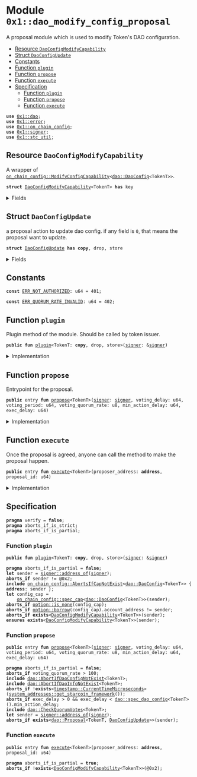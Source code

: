 
<a id="0x1_dao_modify_config_proposal"></a>

# Module `0x1::dao_modify_config_proposal`

A proposal module which is used to modify Token's DAO configuration.


-  [Resource `DaoConfigModifyCapability`](#0x1_dao_modify_config_proposal_DaoConfigModifyCapability)
-  [Struct `DaoConfigUpdate`](#0x1_dao_modify_config_proposal_DaoConfigUpdate)
-  [Constants](#@Constants_0)
-  [Function `plugin`](#0x1_dao_modify_config_proposal_plugin)
-  [Function `propose`](#0x1_dao_modify_config_proposal_propose)
-  [Function `execute`](#0x1_dao_modify_config_proposal_execute)
-  [Specification](#@Specification_1)
    -  [Function `plugin`](#@Specification_1_plugin)
    -  [Function `propose`](#@Specification_1_propose)
    -  [Function `execute`](#@Specification_1_execute)


<pre><code><b>use</b> <a href="dao.md#0x1_dao">0x1::dao</a>;
<b>use</b> <a href="../../move-stdlib/doc/error.md#0x1_error">0x1::error</a>;
<b>use</b> <a href="on_chain_config.md#0x1_on_chain_config">0x1::on_chain_config</a>;
<b>use</b> <a href="../../move-stdlib/doc/signer.md#0x1_signer">0x1::signer</a>;
<b>use</b> <a href="stc_util.md#0x1_stc_util">0x1::stc_util</a>;
</code></pre>



<a id="0x1_dao_modify_config_proposal_DaoConfigModifyCapability"></a>

## Resource `DaoConfigModifyCapability`

A wrapper of <code><a href="on_chain_config.md#0x1_on_chain_config_ModifyConfigCapability">on_chain_config::ModifyConfigCapability</a>&lt;<a href="dao.md#0x1_dao_DaoConfig">dao::DaoConfig</a>&lt;TokenT&gt;&gt;</code>.


<pre><code><b>struct</b> <a href="dao_modify_config_proposal.md#0x1_dao_modify_config_proposal_DaoConfigModifyCapability">DaoConfigModifyCapability</a>&lt;TokenT&gt; <b>has</b> key
</code></pre>



<details>
<summary>Fields</summary>


<dl>
<dt>
<code>cap: <a href="on_chain_config.md#0x1_on_chain_config_ModifyConfigCapability">on_chain_config::ModifyConfigCapability</a>&lt;<a href="dao.md#0x1_dao_DaoConfig">dao::DaoConfig</a>&lt;TokenT&gt;&gt;</code>
</dt>
<dd>

</dd>
</dl>


</details>

<a id="0x1_dao_modify_config_proposal_DaoConfigUpdate"></a>

## Struct `DaoConfigUpdate`

a proposal action to update dao config.
if any field is <code>0</code>, that means the proposal want to update.


<pre><code><b>struct</b> <a href="dao_modify_config_proposal.md#0x1_dao_modify_config_proposal_DaoConfigUpdate">DaoConfigUpdate</a> <b>has</b> <b>copy</b>, drop, store
</code></pre>



<details>
<summary>Fields</summary>


<dl>
<dt>
<code>voting_delay: u64</code>
</dt>
<dd>
 new voting delay setting.
</dd>
<dt>
<code>voting_period: u64</code>
</dt>
<dd>
 new voting period setting.
</dd>
<dt>
<code>voting_quorum_rate: u8</code>
</dt>
<dd>
 new voting quorum rate setting.
</dd>
<dt>
<code>min_action_delay: u64</code>
</dt>
<dd>
 new min action delay setting.
</dd>
</dl>


</details>

<a id="@Constants_0"></a>

## Constants


<a id="0x1_dao_modify_config_proposal_ERR_NOT_AUTHORIZED"></a>



<pre><code><b>const</b> <a href="dao_modify_config_proposal.md#0x1_dao_modify_config_proposal_ERR_NOT_AUTHORIZED">ERR_NOT_AUTHORIZED</a>: u64 = 401;
</code></pre>



<a id="0x1_dao_modify_config_proposal_ERR_QUORUM_RATE_INVALID"></a>



<pre><code><b>const</b> <a href="dao_modify_config_proposal.md#0x1_dao_modify_config_proposal_ERR_QUORUM_RATE_INVALID">ERR_QUORUM_RATE_INVALID</a>: u64 = 402;
</code></pre>



<a id="0x1_dao_modify_config_proposal_plugin"></a>

## Function `plugin`

Plugin method of the module.
Should be called by token issuer.


<pre><code><b>public</b> <b>fun</b> <a href="dao_modify_config_proposal.md#0x1_dao_modify_config_proposal_plugin">plugin</a>&lt;TokenT: <b>copy</b>, drop, store&gt;(<a href="../../move-stdlib/doc/signer.md#0x1_signer">signer</a>: &<a href="../../move-stdlib/doc/signer.md#0x1_signer">signer</a>)
</code></pre>



<details>
<summary>Implementation</summary>


<pre><code><b>public</b> <b>fun</b> <a href="dao_modify_config_proposal.md#0x1_dao_modify_config_proposal_plugin">plugin</a>&lt;TokenT: <b>copy</b> + drop + store&gt;(<a href="../../move-stdlib/doc/signer.md#0x1_signer">signer</a>: &<a href="../../move-stdlib/doc/signer.md#0x1_signer">signer</a>) {
    <b>let</b> token_issuer = <a href="stc_util.md#0x1_stc_util_token_issuer">stc_util::token_issuer</a>&lt;TokenT&gt;();
    <b>assert</b>!(<a href="../../move-stdlib/doc/signer.md#0x1_signer_address_of">signer::address_of</a>(<a href="../../move-stdlib/doc/signer.md#0x1_signer">signer</a>) == token_issuer, <a href="../../move-stdlib/doc/error.md#0x1_error_unauthenticated">error::unauthenticated</a>(<a href="dao_modify_config_proposal.md#0x1_dao_modify_config_proposal_ERR_NOT_AUTHORIZED">ERR_NOT_AUTHORIZED</a>));
    <b>let</b> dao_config_modify_cap = <a href="on_chain_config.md#0x1_on_chain_config_extract_modify_config_capability">on_chain_config::extract_modify_config_capability</a>&lt;
        <a href="dao.md#0x1_dao_DaoConfig">dao::DaoConfig</a>&lt;TokenT&gt;,
    &gt;(<a href="../../move-stdlib/doc/signer.md#0x1_signer">signer</a>);
    <b>assert</b>!(
        <a href="on_chain_config.md#0x1_on_chain_config_account_address">on_chain_config::account_address</a>(&dao_config_modify_cap) == token_issuer,
        <a href="../../move-stdlib/doc/error.md#0x1_error_unauthenticated">error::unauthenticated</a>(<a href="dao_modify_config_proposal.md#0x1_dao_modify_config_proposal_ERR_NOT_AUTHORIZED">ERR_NOT_AUTHORIZED</a>)
    );
    <b>let</b> cap = <a href="dao_modify_config_proposal.md#0x1_dao_modify_config_proposal_DaoConfigModifyCapability">DaoConfigModifyCapability</a> { cap: dao_config_modify_cap };
    <b>move_to</b>(<a href="../../move-stdlib/doc/signer.md#0x1_signer">signer</a>, cap);
}
</code></pre>



</details>

<a id="0x1_dao_modify_config_proposal_propose"></a>

## Function `propose`

Entrypoint for the proposal.


<pre><code><b>public</b> entry <b>fun</b> <a href="dao_modify_config_proposal.md#0x1_dao_modify_config_proposal_propose">propose</a>&lt;TokenT&gt;(<a href="../../move-stdlib/doc/signer.md#0x1_signer">signer</a>: <a href="../../move-stdlib/doc/signer.md#0x1_signer">signer</a>, voting_delay: u64, voting_period: u64, voting_quorum_rate: u8, min_action_delay: u64, exec_delay: u64)
</code></pre>



<details>
<summary>Implementation</summary>


<pre><code><b>public</b> entry <b>fun</b> <a href="dao_modify_config_proposal.md#0x1_dao_modify_config_proposal_propose">propose</a>&lt;TokenT&gt;(
    <a href="../../move-stdlib/doc/signer.md#0x1_signer">signer</a>: <a href="../../move-stdlib/doc/signer.md#0x1_signer">signer</a>,
    voting_delay: u64,
    voting_period: u64,
    voting_quorum_rate: u8,
    min_action_delay: u64,
    exec_delay: u64,
) {
    <b>assert</b>!(voting_quorum_rate &lt;= 100, <a href="../../move-stdlib/doc/error.md#0x1_error_invalid_argument">error::invalid_argument</a>(<a href="dao_modify_config_proposal.md#0x1_dao_modify_config_proposal_ERR_QUORUM_RATE_INVALID">ERR_QUORUM_RATE_INVALID</a>));
    <b>let</b> action = <a href="dao_modify_config_proposal.md#0x1_dao_modify_config_proposal_DaoConfigUpdate">DaoConfigUpdate</a> {
        voting_delay,
        voting_period,
        voting_quorum_rate,
        min_action_delay,
    };
    <a href="dao.md#0x1_dao_propose">dao::propose</a>&lt;TokenT, <a href="dao_modify_config_proposal.md#0x1_dao_modify_config_proposal_DaoConfigUpdate">DaoConfigUpdate</a>&gt;(&<a href="../../move-stdlib/doc/signer.md#0x1_signer">signer</a>, action, exec_delay);
}
</code></pre>



</details>

<a id="0x1_dao_modify_config_proposal_execute"></a>

## Function `execute`

Once the proposal is agreed, anyone can call the method to make the proposal happen.


<pre><code><b>public</b> entry <b>fun</b> <a href="dao_modify_config_proposal.md#0x1_dao_modify_config_proposal_execute">execute</a>&lt;TokenT&gt;(proposer_address: <b>address</b>, proposal_id: u64)
</code></pre>



<details>
<summary>Implementation</summary>


<pre><code><b>public</b> entry <b>fun</b> <a href="dao_modify_config_proposal.md#0x1_dao_modify_config_proposal_execute">execute</a>&lt;TokenT&gt;(proposer_address: <b>address</b>, proposal_id: u64)
<b>acquires</b> <a href="dao_modify_config_proposal.md#0x1_dao_modify_config_proposal_DaoConfigModifyCapability">DaoConfigModifyCapability</a> {
    <b>let</b> <a href="dao_modify_config_proposal.md#0x1_dao_modify_config_proposal_DaoConfigUpdate">DaoConfigUpdate</a> {
        voting_delay,
        voting_period,
        voting_quorum_rate,
        min_action_delay,
    } = <a href="dao.md#0x1_dao_extract_proposal_action">dao::extract_proposal_action</a>&lt;TokenT, <a href="dao_modify_config_proposal.md#0x1_dao_modify_config_proposal_DaoConfigUpdate">DaoConfigUpdate</a>&gt;(proposer_address, proposal_id);
    <b>let</b> cap = <b>borrow_global_mut</b>&lt;<a href="dao_modify_config_proposal.md#0x1_dao_modify_config_proposal_DaoConfigModifyCapability">DaoConfigModifyCapability</a>&lt;TokenT&gt;&gt;(
        <a href="stc_util.md#0x1_stc_util_token_issuer">stc_util::token_issuer</a>&lt;TokenT&gt;(),
    );
    <a href="dao.md#0x1_dao_modify_dao_config">dao::modify_dao_config</a>(
        &<b>mut</b> cap.cap,
        voting_delay,
        voting_period,
        voting_quorum_rate,
        min_action_delay,
    );
}
</code></pre>



</details>

<a id="@Specification_1"></a>

## Specification



<pre><code><b>pragma</b> verify = <b>false</b>;
<b>pragma</b> aborts_if_is_strict;
<b>pragma</b> aborts_if_is_partial;
</code></pre>



<a id="@Specification_1_plugin"></a>

### Function `plugin`


<pre><code><b>public</b> <b>fun</b> <a href="dao_modify_config_proposal.md#0x1_dao_modify_config_proposal_plugin">plugin</a>&lt;TokenT: <b>copy</b>, drop, store&gt;(<a href="../../move-stdlib/doc/signer.md#0x1_signer">signer</a>: &<a href="../../move-stdlib/doc/signer.md#0x1_signer">signer</a>)
</code></pre>




<pre><code><b>pragma</b> aborts_if_is_partial = <b>false</b>;
<b>let</b> sender = <a href="../../move-stdlib/doc/signer.md#0x1_signer_address_of">signer::address_of</a>(<a href="../../move-stdlib/doc/signer.md#0x1_signer">signer</a>);
<b>aborts_if</b> sender != @0x2;
<b>include</b> <a href="on_chain_config.md#0x1_on_chain_config_AbortsIfCapNotExist">on_chain_config::AbortsIfCapNotExist</a>&lt;<a href="dao.md#0x1_dao_DaoConfig">dao::DaoConfig</a>&lt;TokenT&gt;&gt; { <b>address</b>: sender };
<b>let</b> config_cap =
    <a href="on_chain_config.md#0x1_on_chain_config_spec_cap">on_chain_config::spec_cap</a>&lt;<a href="dao.md#0x1_dao_DaoConfig">dao::DaoConfig</a>&lt;TokenT&gt;&gt;(sender);
<b>aborts_if</b> <a href="../../move-stdlib/doc/option.md#0x1_option_is_none">option::is_none</a>(config_cap);
<b>aborts_if</b> <a href="../../move-stdlib/doc/option.md#0x1_option_borrow">option::borrow</a>(config_cap).account_address != sender;
<b>aborts_if</b> <b>exists</b>&lt;<a href="dao_modify_config_proposal.md#0x1_dao_modify_config_proposal_DaoConfigModifyCapability">DaoConfigModifyCapability</a>&lt;TokenT&gt;&gt;(sender);
<b>ensures</b> <b>exists</b>&lt;<a href="dao_modify_config_proposal.md#0x1_dao_modify_config_proposal_DaoConfigModifyCapability">DaoConfigModifyCapability</a>&lt;TokenT&gt;&gt;(sender);
</code></pre>



<a id="@Specification_1_propose"></a>

### Function `propose`


<pre><code><b>public</b> entry <b>fun</b> <a href="dao_modify_config_proposal.md#0x1_dao_modify_config_proposal_propose">propose</a>&lt;TokenT&gt;(<a href="../../move-stdlib/doc/signer.md#0x1_signer">signer</a>: <a href="../../move-stdlib/doc/signer.md#0x1_signer">signer</a>, voting_delay: u64, voting_period: u64, voting_quorum_rate: u8, min_action_delay: u64, exec_delay: u64)
</code></pre>




<pre><code><b>pragma</b> aborts_if_is_partial = <b>false</b>;
<b>aborts_if</b> voting_quorum_rate &gt; 100;
<b>include</b> <a href="dao.md#0x1_dao_AbortIfDaoConfigNotExist">dao::AbortIfDaoConfigNotExist</a>&lt;TokenT&gt;;
<b>include</b> <a href="dao.md#0x1_dao_AbortIfDaoInfoNotExist">dao::AbortIfDaoInfoNotExist</a>&lt;TokenT&gt;;
<b>aborts_if</b> !<b>exists</b>&lt;<a href="timestamp.md#0x1_timestamp_CurrentTimeMicroseconds">timestamp::CurrentTimeMicroseconds</a>&gt;(<a href="system_addresses.md#0x1_system_addresses_get_starcoin_framework">system_addresses::get_starcoin_framework</a>());
<b>aborts_if</b> exec_delay &gt; 0 && exec_delay &lt; <a href="dao.md#0x1_dao_spec_dao_config">dao::spec_dao_config</a>&lt;TokenT&gt;().min_action_delay;
<b>include</b> <a href="dao.md#0x1_dao_CheckQuorumVotes">dao::CheckQuorumVotes</a>&lt;TokenT&gt;;
<b>let</b> sender = <a href="../../move-stdlib/doc/signer.md#0x1_signer_address_of">signer::address_of</a>(<a href="../../move-stdlib/doc/signer.md#0x1_signer">signer</a>);
<b>aborts_if</b> <b>exists</b>&lt;<a href="dao.md#0x1_dao_Proposal">dao::Proposal</a>&lt;TokenT, <a href="dao_modify_config_proposal.md#0x1_dao_modify_config_proposal_DaoConfigUpdate">DaoConfigUpdate</a>&gt;&gt;(sender);
</code></pre>



<a id="@Specification_1_execute"></a>

### Function `execute`


<pre><code><b>public</b> entry <b>fun</b> <a href="dao_modify_config_proposal.md#0x1_dao_modify_config_proposal_execute">execute</a>&lt;TokenT&gt;(proposer_address: <b>address</b>, proposal_id: u64)
</code></pre>




<pre><code><b>pragma</b> aborts_if_is_partial = <b>true</b>;
<b>aborts_if</b> !<b>exists</b>&lt;<a href="dao_modify_config_proposal.md#0x1_dao_modify_config_proposal_DaoConfigModifyCapability">DaoConfigModifyCapability</a>&lt;TokenT&gt;&gt;(@0x2);
</code></pre>


[move-book]: https://starcoin.dev/move/book/SUMMARY
